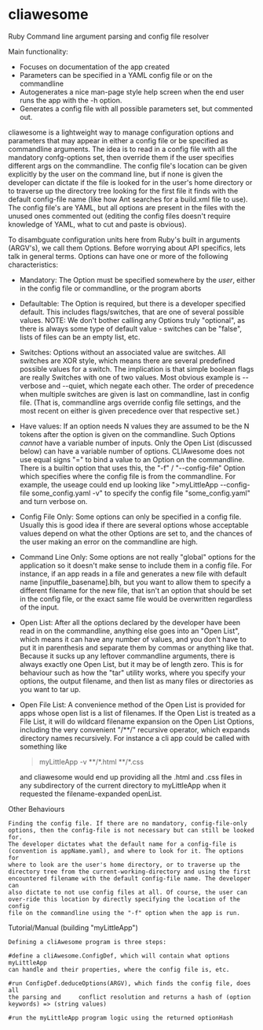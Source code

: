 cliawesome
==========

Ruby Command line argument parsing and config file resolver

Main functionality:

 - Focuses on documentation of the app created
 - Parameters can be specified in a YAML config file or on the commandline
 - Autogenerates a nice man-page style help screen when the end user runs
   the app with the -h option.
 - Generates a config file with all possible parameters set, but commented
   out.


cliawesome is a lightweight way to manage configuration options and parameters
that may appear in either a config file or be specified as commandline
arguments. The idea is to read in a config file with all the mandatory
confg-options set, then override them if the user specifies different args on
the commandline. The config file's location can be given explicitly by the user
on the command line, but if none is given the developer can dictate if the file
is looked for in the user's home directory or to traverse up the directory tree
looking for the first file it finds with the default config-file name (like how
Ant searches for a build.xml file to use). The config file's are YAML, but all
options are present in the files with the unused ones commented out (editing
the config files doesn't require knowledge of YAML, what to cut and paste is
obvious). 

To disambguate configuration units here from Ruby's built in arguments
(ARGV's), we call them Options. Before worrying about API specifics, lets talk
in general terms. Options can have one or more of the following
characteristics:

 - Mandatory: The Option must be specified somewhere by the *user*, either in
   the config file or commandline, or the program aborts
 
 - Defaultable: The Option is required, but there is a developer specified
   default. This includes flags/switches, that are one of several possible
   values.  NOTE: We don't bother calling any Options truly "optional", as
   there is always some type of default value - switches can be "false", lists
   of files can be an empty list, etc.
   
 - Switches: Options without an associated value are switches. All switches are
   XOR style, which means there are several predefined possible values for a
   switch. The implication is that simple boolean flags are really Switches
   with one of two values. Most obvious example is --verbose and --quiet, which
   negate each other. The order of precedence when multiple switches are given
   is last on commandline, last in config file. (That is, commandline args
   override config file settings, and the most recent on either is given
   precedence over that respective set.)
 
 - Have values: If an option needs N values they are assumed to be the N tokens
   after the option is given on the commandline. Such Options *cannot* have a
   variable number of inputs. Only the Open List (discussed below) can have a
   variable number of options.  CLIAwesome does not use equal signs "=" to bind
   a value to an Option on the commandline. There is a builtin option that uses
   this, the "-f" / "--config-file" Option which specifies where the config
   file is from the commandline. For example, the useage could end up looking
   like "\>myLittleApp --config-file some\_config.yaml -v" to specify the config
   file "some\_config.yaml" and turn verbose on.

 - Config File Only: Some options can only be specified in a config file.
   Usually this is good idea if there are several options whose acceptable
   values depend on what the other Options are set to, and the chances of the
   user making an error on the commandline are high.
 
 - Command Line Only: Some options are not really "global" options for the
   application so it doesn't make sense to include them in a config file. For
   instance, if an app reads in a file and generates a new file with default
   name [inputfile\_basename].blh, but you want to allow them to specify a
   different filename for the new file, that isn't an option that should be set
   in the config file, or the exact same file would be overwritten regardless
   of the input.
 
 - Open List: After all the options declared by the developer have been read in
   on the commandline, anything else goes into an "Open List", which means it
   can have any number of values, and you don't have to put it in parenthesis
   and separate them by commas or anything like that. Because it sucks up any
   leftover commandline arguments, there is always exactly one Open List, but
   it may be of length zero.  This is for behaviour such as how the "tar"
   utility works, where you specify your options, the output filename, and then
   list as many files or directories as you want to tar up.
 
 - Open File List: A convenience method of the Open List is provided for apps
   whose open list is a list of filenames. If the Open List is treated as a
   File List, it will do wildcard filename expansion on the Open List Options,
   including the very convenient "/\*\*/" recursive operator, which expands
   directory names recursively. For instance a cli app could be called with
   something like 

   > myLittleApp -v \*\*/\*.html \*\*/\*.css
	
   and cliawesome would end up providing all the .html and .css files in any
   subdirectory of the current directory to myLittleApp when it requested the
   filename-expanded openList.
 
 Other Behaviours
 
	Finding the config file. If there are no mandatory, config-file-only
	options, then the config-file is not necessary but can still be looked for.
	The developer dictates what the default name for a config-file is
	(convention is appName.yaml), and where to look for it. The options for
	where to look are the user's home directory, or to traverse up the
	directory tree from the current-working-directory and using the first
	encountered filename with the default config-file name. The developer can
	also dictate to not use config files at all. Of course, the user can
	over-ride this location by directly specifying the location of the config
	file on the commandline using the "-f" option when the app is run. 
 	
 	
Tutorial/Manual (building "myLittleApp")
 
	Defining a cliAwesome program is three steps:

	#define a cliAwesome.ConfigDef, which will contain what options myLittleApp
	can handle and their properties, where the config file is, etc.
 	
	#run ConfigDef.deduceOptions(ARGV), which finds the config file, does all
	the parsing and 	conflict resolution and returns a hash of (option
	keywords) => (string values)
 	
	#run the myLittleApp program logic using the returned optionHash

